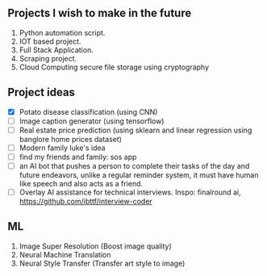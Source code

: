 ## Projects I wish to make in the future
1. Python automation script.
1. IOT based project.
1. Full Stack Application.
1. Scraping project.
1. Cloud Computing secure file storage using cryptography

## Project ideas
- [x] Potato disease classification (using CNN)
- [ ] Image caption generator (using tensorflow)
- [ ] Real estate price prediction (using sklearn and linear regression using banglore home prices dataset)
- [ ] Modern family luke's idea
- [ ] find my friends and family: sos app
- [ ] an AI bot that pushes a person to complete their tasks of the day and future endeavors, unlike a regular reminder system, it must have human like speech and also acts as a friend.
- [ ] Overlay AI assistance for technical interviews. Inspo: finalround ai, https://github.com/ibttf/interview-coder

## ML
1. Image Super Resolution (Boost image quality) 
3. Neural Machine Translation
5. Neural Style Transfer (Transfer art style to image)
